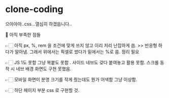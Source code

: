 # clone-coding
으아아아..css...열심히 하겠읍니다..


📃 아직 부족한 점들 

👉🏻 아직 px, %, rem 을 조건에 맞게 쓰지 않고 이리 저리 난잡하게 씀. >> 반응형 하다가 알아냄. 그래서 위에서는 픽셀로 썼다가 밑에서는 %로 씀. 정리 필요

👉🏻 JS 1도 못함 그냥 복붙도 못함 . 사이드 네브도 갖다 붙여놓고 활용 못함. 스크롤 동작 시 네브 배경 화면도 구현 못했음.

👉🏻 모바일 화면이 분명 크기를 작게 줬는데도 뭔가 어색함 그냥 이상함.

👉🏻  하단 페이지 부분 css 로 구현할 것.
